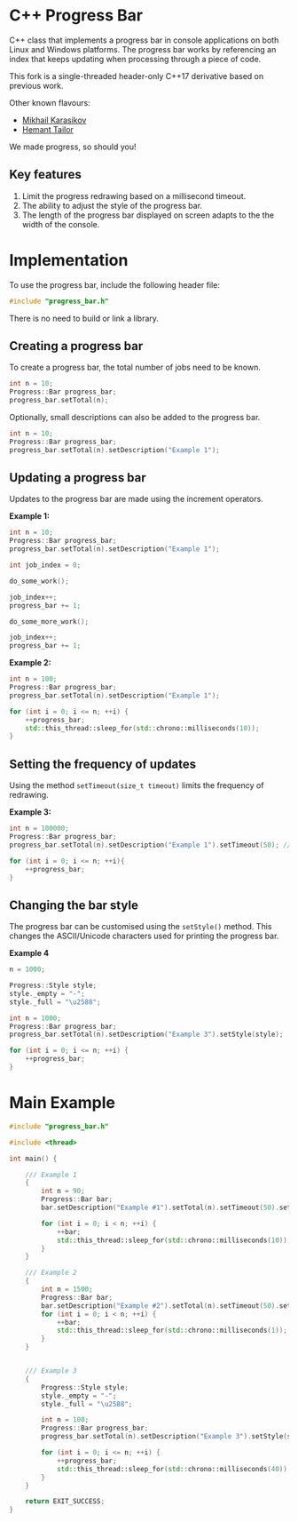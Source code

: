 C++ Progress Bar
================

C++ class that implements a progress bar in console applications on both Linux and Windows platforms. The progress bar works by referencing an index that keeps updating when processing through a piece of code.

This fork is a single-threaded header-only C++17 derivative based on previous work.

Other known flavours:

  * [Mikhail Karasikov](https://github.com/karasikov/cpp_progress_bar)
  * [Hemant Tailor](https://github.com/htailor/cpp_progress_bar)

We made progress, so should you!

Key features
-------------

1. Limit the progress redrawing based on a millisecond timeout.
2. The ability to adjust the style of the progress bar.
3. The length of the progress bar displayed on screen adapts to the the width of the console.

Implementation
===========

To use the progress bar, include the following header file:

```C++
#include "progress_bar.h"
```

There is no need to build or link a library.

Creating a progress bar
------------------------

To create a progress bar, the total number of jobs need to be known.

```C++   
int n = 10;
Progress::Bar progress_bar;
progress_bar.setTotal(n);
```

Optionally, small descriptions can also be added to the progress bar.

```C++ 
int n = 10;
Progress::Bar progress_bar;
progress_bar.setTotal(n).setDescription("Example 1");
```


Updating a progress bar
-------------------------

Updates to the progress bar are made using the increment operators.


**Example 1:**

```C++
int n = 10;
Progress::Bar progress_bar;
progress_bar.setTotal(n).setDescription("Example 1");

int job_index = 0;

do_some_work();

job_index++;
progress_bar += 1;

do_some_more_work();

job_index++;
progress_bar += 1;
```

**Example 2:**

```C++
int n = 100;
Progress::Bar progress_bar;
progress_bar.setTotal(n).setDescription("Example 1");

for (int i = 0; i <= n; ++i) {
    ++progress_bar;
    std::this_thread::sleep_for(std::chrono::milliseconds(10));
}
```

Setting the frequency of updates
----------------------------------

Using the method `setTimeout(size_t timeout)` limits the frequency of redrawing.

**Example 3:**
```C++
int n = 100000;
Progress::Bar progress_bar;
progress_bar.setTotal(n).setDescription("Example 1").setTimeout(50); // 20Hz

for (int i = 0; i <= n; ++i){
    ++progress_bar;
}
```

Changing the bar style
------------------------

The progress bar can be customised using the `setStyle()` method. This changes the ASCII/Unicode characters used for printing the progress bar.

**Example 4**
```C++
n = 1000;

Progress::Style style;
style._empty = "-";
style._full = "\u2588";

int n = 1000;
Progress::Bar progress_bar;
progress_bar.setTotal(n).setDescription("Example 3").setStyle(style);

for (int i = 0; i <= n; ++i) {
    ++progress_bar;
}
```


Main Example
=========

```C++
#include "progress_bar.h"

#include <thread>

int main() {

    /// Example 1
    {
        int n = 90;
        Progress::Bar bar;
        bar.setDescription("Example #1").setTotal(n).setTimeout(50).setStyle(Progress::line_utf8);

        for (int i = 0; i < n; ++i) {
            ++bar;
            std::this_thread::sleep_for(std::chrono::milliseconds(10));
        }
    }

    /// Example 2
    {
        int n = 1500;
        Progress::Bar bar;
        bar.setDescription("Example #2").setTotal(n).setTimeout(50).setStyle(Progress::filled_utf8);
        for (int i = 0; i < n; ++i) {
            ++bar;
            std::this_thread::sleep_for(std::chrono::milliseconds(1));
        }
    }


    /// Example 3
    {
        Progress::Style style;
        style._empty = "-";
        style._full = "\u2588";

        int n = 100;
        Progress::Bar progress_bar;
        progress_bar.setTotal(n).setDescription("Example 3").setStyle(style);

        for (int i = 0; i <= n; ++i) {
            ++progress_bar;
            std::this_thread::sleep_for(std::chrono::milliseconds(40));
        }
    }

    return EXIT_SUCCESS;
}
```
